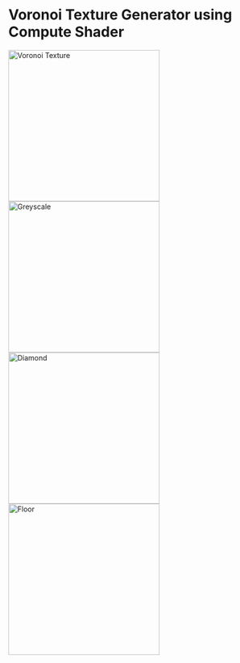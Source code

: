 # Voronoi Texture Generator using Compute Shader

<img src="https://github.com/user-attachments/assets/29a83d1c-d81e-4603-85c3-654a03590412" alt="Voronoi Texture" width="300" />
<img src="https://github.com/user-attachments/assets/46a84c5c-a61e-4f81-be2a-c4730db9eaf5" alt="Greyscale" width="300" />
<img src="https://github.com/user-attachments/assets/16572c62-9d7d-4087-ae5f-0f4bc1637c48" alt="Diamond" width="300" />
<img src="https://github.com/user-attachments/assets/1959d206-e534-4aa1-8b9c-5f204f2ee7fc" alt="Floor" width="300" />
